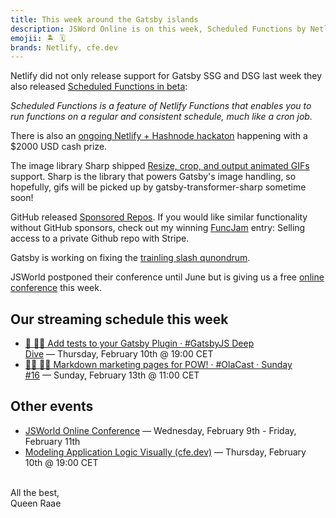 ```yaml
---
title: This week around the Gatsby islands
description: JSWord Online is on this week, Scheduled Functions by Netlify is in beta, Sponsored Repos is finally a thing and more...
emojii: 🏝 🗓
brands: Netlify, cfe.dev
---
```


Netlify did not only release support for Gatsby SSG and DSG last week they also released [Scheduled Functions in beta](https://www.netlify.com/blog/quirrel-joins-netlify-and-scheduled-functions-launches-in-beta):

_Scheduled Functions is a feature of Netlify Functions that enables you to run functions on a regular and consistent schedule, much like a cron job._

There is also an [ongoing Netlify + Hashnode hackaton](https://townhall.hashnode.com/netlify-hackathon) happening with a $2000 USD cash prize.

The image library Sharp shipped [Resize, crop, and output animated GIFs](https://twitter.com/lovell/status/1488627570459426816?s=20&t=OsydhWJN72xl0lIlfnweag) support. Sharp is the library that powers Gatsby's image handling, so hopefully, gifs will be picked up by gatsby-transformer-sharp sometime soon!

GitHub released [Sponsored Repos](https://github.blog/2022-02-02-new-sponsors-only-repositories-custom-amounts-and-more/). If you would like similar functionality without GitHub sponsors, check out my winning [FuncJam](https://github.com/queen-raae/gatsby-funcjam-21) entry: Selling access to a private Github repo with Stripe.

Gatsby is working on fixing the [trainling slash qunondrum](https://github.com/gatsbyjs/gatsby/discussions/34205).

JSWorld postponed their conference until June but is giving us a free [online conference](https://jsworldconference.com) this week.

## Our streaming schedule this week

- [🔴 🏴‍☠️ Add tests to your Gatsby Plugin · #GatsbyJS Deep Dive](https://youtu.be/sj3YuX_TpVk)&nbsp;—&nbsp;Thursday, February 10th @&nbsp;19:00&nbsp;CET
- [🔴⛵ 🔴⛵ Markdown marketing pages for POW! · #OlaCast · Sunday #16](https://youtu.be/rPiQi_bOk8s)&nbsp;—&nbsp;Sunday, February 13th @&nbsp;11:00&nbsp;CET

## Other events

- [JSWorld Online Conference](https://jsworldconference.com/)&nbsp;—&nbsp;Wednesday, February 9th - Friday, February 11th
- [Modeling Application Logic Visually (cfe.dev)](https://cfe.dev/events/modeling-app-logic-visually/)&nbsp;—&nbsp;Thursday, February 10th @&nbsp;19:00&nbsp;CET

&nbsp;  
All the best,  
Queen Raae
